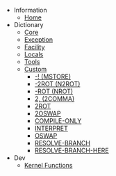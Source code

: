 - Information
	- [Home](/)
- Dictionary
	- [Core](/core/)
	- [Exception](/exception/)
	- [Facility](/facility/)
	- [Locals](/locals/)
	- [Tools](/tools/)
	- [Custom](/custom/)
		- [-! (MSTORE)](/custom/mstore.md)
		- [-2ROT (N2ROT)](/custom/n2rot.md)
		- [-ROT (NROT)](/custom/nrot.md)
		- [2, (2COMMA)](/custom/2comma.md)
		- [2ROT](/custom/2rot.md)
		- [2OSWAP](/custom/2oswap.md)
		- [COMPILE-ONLY](/custom/compile_only.md)
		- [INTERPRET](/custom/interpret.md)
		- [OSWAP](/custom/oswap.md)
		- [RESOLVE-BRANCH](/custom/resovle_branch.md)
		- [RESOLVE-BRANCH-HERE](/custom/resolve_branch_here.md)
- Dev
	- [Kernel Functions](/kernel/)